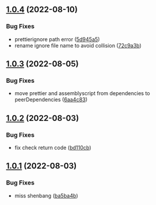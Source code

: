 ## [1.0.4](https://github.com/HerrCai0907/assemblyscript-prettier/compare/1.0.3...1.0.4) (2022-08-10)


### Bug Fixes

* prettierignore path error ([5d945a5](https://github.com/HerrCai0907/assemblyscript-prettier/commit/5d945a591708216ba52ba7ac858779cd16e5f1d8))
* rename ignore file name to avoid collision ([72c9a3b](https://github.com/HerrCai0907/assemblyscript-prettier/commit/72c9a3bef8e1bcd480c2582b2703ef142d3aea1f))



## [1.0.3](https://github.com/HerrCai0907/assemblyscript-prettier/compare/1.0.2...1.0.3) (2022-08-05)


### Bug Fixes

* move prettier and assemblyscript from dependencies to peerDependencies ([6aa4c83](https://github.com/HerrCai0907/assemblyscript-prettier/commit/6aa4c8312ccb34f8e538d1900ee5bb3abe47acbc))



## [1.0.2](https://github.com/HerrCai0907/assemblyscript-prettier/compare/1.0.1...1.0.2) (2022-08-03)


### Bug Fixes

* fix check return code ([bd110cb](https://github.com/HerrCai0907/assemblyscript-prettier/commit/bd110cb551a357b6878446f45c36048e6fad11fd))



## [1.0.1](https://github.com/HerrCai0907/assemblyscript-prettier/compare/1.0.0...1.0.1) (2022-08-03)


### Bug Fixes

* miss shenbang ([ba5ba4b](https://github.com/HerrCai0907/assemblyscript-prettier/commit/ba5ba4bcc59a56604a8f08d31172b99ca05a3cca))



